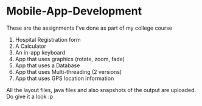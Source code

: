 # Mobile-App-Development
These are the assignments I've done as part of my college course

1. Hospital Registration form
2. A Calculator
3. An in-app keyboard
4. App that uses graphics (rotate, zoom, fade)
5. App that uses a Database
6. App that uses Multi-threading (2 versions)
7. App that uses GPS location information

All the layout files, java files and also snapshots of the output are uploaded. Do give it a look :p
